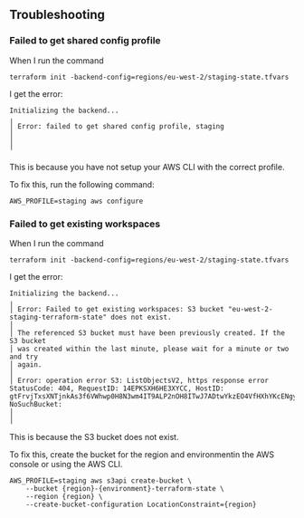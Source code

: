 ## Troubleshooting

### Failed to get shared config profile
When I run the command
```
terraform init -backend-config=regions/eu-west-2/staging-state.tfvars
```

I get the error:
```
Initializing the backend...
╷
│ Error: failed to get shared config profile, staging
│ 
│ 
╵
```

This is because you have not setup your AWS CLI with the correct profile.

To fix this, run the following command:
```
AWS_PROFILE=staging aws configure
```

### Failed to get existing workspaces

When I run the command
```
terraform init -backend-config=regions/eu-west-2/staging-state.tfvars
```

I get the error:
```
Initializing the backend...
╷
│ Error: Failed to get existing workspaces: S3 bucket "eu-west-2-staging-terraform-state" does not exist.
│ 
│ The referenced S3 bucket must have been previously created. If the S3 bucket
│ was created within the last minute, please wait for a minute or two and try
│ again.
│ 
│ Error: operation error S3: ListObjectsV2, https response error StatusCode: 404, RequestID: 14EPKSXH6HE3XYCC, HostID: gtFrvjTxsXNTjnkAs3f6VWhwp0H8N3wm4IT9ALP2nOH8ITwJ7ADtwYkzEO4VfHXhYKcENgy+VjI=, NoSuchBucket: 
│ 
│ 

```

This is because the S3 bucket does not exist.

To fix this, create the bucket for the region and environmentin the AWS console or using the AWS CLI. 

```
AWS_PROFILE=staging aws s3api create-bucket \                                                   
    --bucket {region}-{environment}-terraform-state \
    --region {region} \                                      
    --create-bucket-configuration LocationConstraint={region}
```

